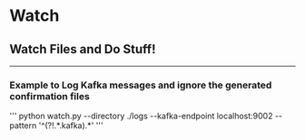# Watch
## Watch Files and Do Stuff!
-----------

### Example to Log Kafka messages and ignore the generated confirmation files
'''
python watch.py --directory ./logs --kafka-endpoint localhost:9002 --pattern '^(?!.*\.kafka$).*$'
'''
